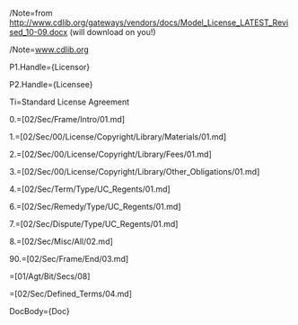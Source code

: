 /Note=from http://www.cdlib.org/gateways/vendors/docs/Model_License_LATEST_Revised_10-09.docx (will download on you!)

/Note=<a href="http://www.cdlib.org">www.cdlib.org</a>

P1.Handle={Licensor}

P2.Handle={Licensee}

Ti=Standard License Agreement

0.=[02/Sec/Frame/Intro/01.md]

1.=[02/Sec/00/License/Copyright/Library/Materials/01.md]

2.=[02/Sec/00/License/Copyright/Library/Fees/01.md]

3.=[02/Sec/00/License/Copyright/Library/Other_Obligations/01.md]

4.=[02/Sec/Term/Type/UC_Regents/01.md]

6.=[02/Sec/Remedy/Type/UC_Regents/01.md]

7.=[02/Sec/Dispute/Type/UC_Regents/01.md]

8.=[02/Sec/Misc/All/02.md]

90.=[02/Sec/Frame/End/03.md]

=[01/Agt/Bit/Secs/08]

=[02/Sec/Defined_Terms/04.md]

DocBody={Doc}